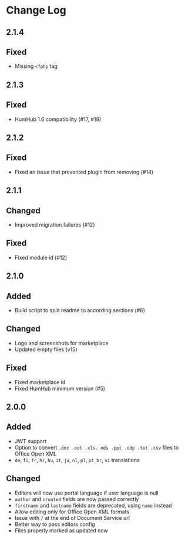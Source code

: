 # Change Log

## 2.1.4
## Fixed
- Missing `<?php` tag

## 2.1.3
## Fixed
- HumHub 1.6 compatibility (#17, #19)

## 2.1.2
## Fixed
- Fixed an issue that prevented plugin from removing (#14)


## 2.1.1
## Changed
- Improved migration failures (#12)

## Fixed
- Fixed module id (#12)


## 2.1.0
## Added
- Build script to split readme to according sections (#6)

## Changed
- Logo and screenshots for marketplace
- Updated empty files (v15)

## Fixed
- Fixed marketplace id
- Fixed HumHub minimum version (#5)


## 2.0.0
## Added
- JWT support
- Option to convert `.doc .odt .xls. ods .ppt .odp .txt .csv` files to Office Open XML
- `de`, `fi`, `fr`, `hr`, `hu`, `it`, `ja`, `nl`, `pl`, `pt_br`, `vi` translations

## Changed
- Editors will now use portal language if user language is null
- `author` and `created` fields are now passed correctly
- `firstname` and `lastname` fields are deprecated, using `name` instead
- Allow editing only for Office Open XML formats
- Issue with `/` at the end of Document Service url
- Better way to pass editors config
- Files properly marked as updated now
